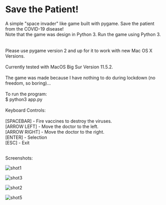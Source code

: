 # Save the Patient!

A simple "space invader" like game built with pygame. Save the patient from the COVID-19 disease!<br />
Note that the game was design in Python 3.  Run the game using Python 3.<br /><br />
<br />
Please use pygame version 2 and up for it to work with new Mac OS X Versions.
<br />
<br />
Currently tested with MacOS Big Sur Version 11.5.2.
<br />
<br />
The game was made because I have nothing to do during lockdown (no freedom, so boring)...
<br />
<br />
To run the program:<br />
$ python3 app.py
<br />
<br />
Keyboard Controls:<br />
<br />
\[SPACEBAR\] - Fire vaccines to destroy the viruses.<br />
\[ARROW LEFT\] - Move the doctor to the left.<br />
\[ARROW RIGHT\] - Move the doctor to the right.<br />
\[ENTER\] - Selection<br />
\[ESC\] - Exit<br />
<br />

Screenshots:


![shot1](https://user-images.githubusercontent.com/2027197/80925885-13982300-8dc6-11ea-9238-c743434d6ab6.png)

![shot3](https://user-images.githubusercontent.com/2027197/80925888-185cd700-8dc6-11ea-9501-8d6217c7da5e.png)

![shot2](https://user-images.githubusercontent.com/2027197/80925893-1bf05e00-8dc6-11ea-9a7b-c139e974e9b4.png)

![shot5](https://user-images.githubusercontent.com/2027197/80926804-f5cdbc80-8dcb-11ea-8071-abda8963ff7c.png)


